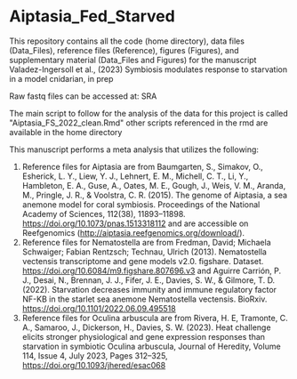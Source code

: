 # Aiptasia_Fed_Starved
This repository contains all the code (home directory), data files (Data_Files), reference files (Reference), figures (Figures), and supplementary material (Data_Files and Figures) for the manuscript Valadez-Ingersoll et al., (2023) Symbiosis modulates response to starvation in a model cnidarian, in prep

Raw fastq files can be accessed at: SRA

The main script to follow for the analysis of the data for this project is called "Aiptasia_FS_2022_clean.Rmd" other scripts referenced in the rmd are available in the home directory


This manuscript performs a meta analysis that utilizes the following:
1. Reference files for Aiptasia are from Baumgarten, S., Simakov, O., Esherick, L. Y., Liew, Y. J., Lehnert, E. M., Michell, C. T., Li, Y., Hambleton, E. A., Guse, A., Oates, M. E., Gough, J., Weis, V. M., Aranda, M., Pringle, J. R., & Voolstra, C. R. (2015). The genome of Aiptasia, a sea anemone model for coral symbiosis. Proceedings of the National Academy of Sciences, 112(38), 11893–11898. https://doi.org/10.1073/pnas.1513318112 and are accessible on Reefgenomics (http://aiptasia.reefgenomics.org/download/). 
2. Reference files for Nematostella are from Fredman, David; Michaela Schwaiger; Fabian Rentzsch; Technau, Ulrich (2013). Nematostella vectensis transcriptome and gene models v2.0. figshare. Dataset. https://doi.org/10.6084/m9.figshare.807696.v3 and Aguirre Carrión, P. J., Desai, N., Brennan, J. J., Fifer, J. E., Davies, S. W., & Gilmore, T. D. (2022). Starvation decreases immunity and immune regulatory factor NF-ΚB in the starlet sea anemone Nematostella vectensis. BioRxiv. https://doi.org/10.1101/2022.06.09.495518
3. Reference files for Oculina arbuscula are from Rivera, H. E, Tramonte, C. A., Samaroo, J., Dickerson, H., Davies, S. W. (2023). Heat challenge elicits stronger physiological and gene expression responses than starvation in symbiotic Oculina arbuscula, Journal of Heredity, Volume 114, Issue 4, July 2023, Pages 312–325, https://doi.org/10.1093/jhered/esac068